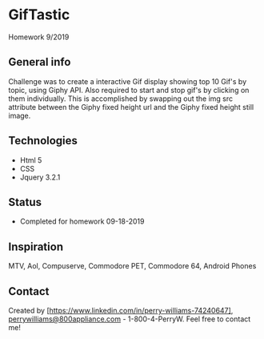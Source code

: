 # GifTastic
Homework 9/2019


## General info

Challenge was to create a interactive Gif display showing top 10 Gif's by topic, using Giphy API. Also required to start and stop gif's by clicking on them individually. This is accomplished by swapping out the img src attribute between the Giphy fixed height url and the Giphy fixed height still image.

## Technologies
* Html 5
* CSS
* Jquery 3.2.1


## Status
* Completed for homework 09-18-2019

## Inspiration
MTV, Aol, Compuserve, Commodore PET, Commodore 64, Android Phones

## Contact
Created by [https://www.linkedin.com/in/perry-williams-74240647], perrywilliams@800appliance.com - 1-800-4-PerryW. Feel free to contact me!